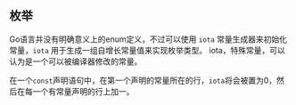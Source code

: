 ## 枚举

Go语言并没有明确意义上的enum定义，不过可以使用 `iota` 常量生成器来初始化常量，`iota` 用于生成一组自增长常量值来实现枚举类型。
iota，特殊常量，可以认为是一个可以被编译器修改的常量。

在一个`const`声明语句中，在第一个声明的常量所在的行，`iota`将会被置为0，然后在每一个有常量声明的行上加一。